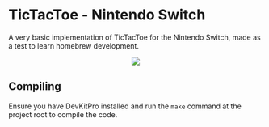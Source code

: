 # TicTacToe - Nintendo Switch

A very basic implementation of TicTacToe for the Nintendo Switch, made as a test to learn homebrew development.

<p align="center"><img src="screenshot.jpg"/></p>

## Compiling

Ensure you have DevKitPro installed and run the `make` command at the project root to compile the code.